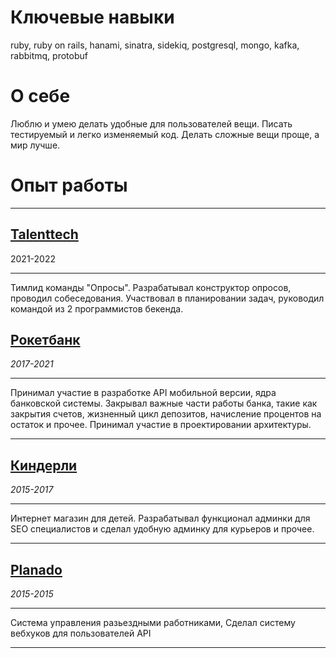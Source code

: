 # Ключевые навыки

ruby, ruby on rails, hanami, sinatra, sidekiq, postgresql, mongo, kafka, rabbitmq, protobuf

# О себе
Люблю и умею делать удобные для пользователей вещи. Писать тестируемый и легко изменяемый код. Делать сложные вещи проще, а мир лучше.


# Опыт работы
---
## [Talenttech](https://talenttech.ru/)

2021-2022

---

Тимлид команды "Опросы". Разрабатывал конструктор опросов, проводил собеседования. Участвовал в планировании задач, руководил командой из 2 программистов бекенда.


## [Рокетбанк](https://rocketbank.ru)

*2017-2021*

---

Принимал участие в разработке API мобильной версии, ядра банковской системы. Закрывал важные части работы банка, такие как закрытия счетов, жизненный цикл депозитов, начисление процентов на остаток и прочее. Принимал участие в проектировании архитектуры.

---

## [Киндерли](https://kinderly.ru)
*2015-2017*

---

Интернет магазин для детей. Разрабатывал функционал админки для SEO специалистов и сделал удобную админку для курьеров и прочее.

---

## [Planado](https://planadoapp.com)
*2015-2015*

---
Система управления разьездными работниками, Сделал систему вебхуков для пользователей API

---
